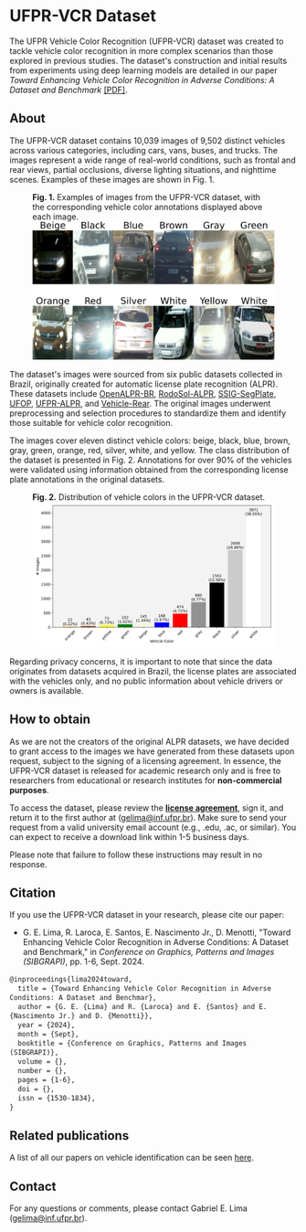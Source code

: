 # UFPR-VCR Dataset

The UFPR Vehicle Color Recognition (UFPR-VCR) dataset was created to tackle vehicle color recognition in more complex scenarios than those explored in previous studies. The dataset's construction and initial results from experiments using deep learning models are detailed in our paper *Toward Enhancing Vehicle Color Recognition in Adverse Conditions: A Dataset and Benchmark* [[PDF]]().

## About

The UFPR-VCR dataset contains 10,039 images of 9,502 distinct vehicles across various categories, including cars, vans, buses, and trucks. The images represent a wide range of real-world conditions, such as frontal and rear views, partial occlusions, diverse lighting situations, and nighttime scenes. Examples of these images are shown in Fig. 1.

<figure>
    <figcaption>
        <b>Fig. 1.</b> Examples of images from the UFPR-VCR dataset, with the corresponding vehicle color annotations displayed above each image.
    </figcaption>
    <img src=./imgs/ufpr_vc_samples.png alt="samples from UFPR-VCR dataset">
</figure>

The dataset's images were sourced from six public datasets collected in Brazil, originally created for automatic license plate recognition (ALPR). These datasets include [OpenALPR-BR](https://github.com/openalpr/benchmarks/tree/master/endtoend/br/), [RodoSol-ALPR](https://github.com/raysonlaroca/rodosol-alpr-dataset), [SSIG-SegPlate](https://doi.org/10.1117/1.JEI.25.5.053034), [UFOP](https://doi.org/10.1109/ICSMC.2011.6084108), [UFPR-ALPR](https://github.com/raysonlaroca/ufpr-alpr-dataset), and [Vehicle-Rear](https://github.com/icarofua/vehicle-rear). The original images underwent preprocessing and selection procedures to standardize them and identify those suitable for vehicle color recognition.

The images cover eleven distinct vehicle colors: beige, black, blue, brown, gray, green, orange, red, silver, white, and yellow. The class distribution of the dataset is presented in Fig. 2. Annotations for over 90% of the vehicles were validated using information obtained from the corresponding license plate annotations in the original datasets.

<figure>
    <figcaption>
        <b>Fig. 2.</b> Distribution of vehicle colors in the UFPR-VCR dataset.
    </figcaption>
    <img src=./imgs/class_dist.png alt="UFPR-VCR class distribution">
</figure>

Regarding privacy concerns, it is important to note that since the data originates from datasets acquired in Brazil, the license plates are associated with the vehicles only, and no public information about vehicle drivers or owners is available.

## How to obtain

As we are not the creators of the original ALPR datasets, we have decided to grant access to the images we have generated from these datasets upon request, subject to the signing of a licensing agreement. In essence, the UFPR-VCR dataset is released for academic research only and is free to researchers from educational or research institutes for **non-commercial purposes**.

To access the dataset, please review the [**license agreement**](./pdfs/license_agreement.pdf), sign it, and return it to the first author at ([gelima@inf.ufpr.br](mailto:gelima@inf.ufpr.br)). Make sure to send your request from a valid university email account (e.g., .edu, .ac, or similar). You can expect to receive a download link within 1-5 business days. 

Please note that failure to follow these instructions may result in no response.

## Citation

If you use the UFPR-VCR dataset in your research, please cite our paper:

* G. E. Lima, R. Laroca, E. Santos, E. Nascimento Jr., D. Menotti, "Toward Enhancing Vehicle Color Recognition in Adverse Conditions: A Dataset and Benchmark," in *Conference on Graphics, Patterns and Images (SIBGRAPI)*, pp. 1-6, Sept. 2024.

```
@inproceedings{lima2024toward,
  title = {Toward Enhancing Vehicle Color Recognition in Adverse Conditions: A Dataset and Benchmar},
  author = {G. E. {Lima} and R. {Laroca} and E. {Santos} and E. {Nascimento Jr.} and D. {Menotti}},
  year = {2024},
  month = {Sept},
  booktitle = {Conference on Graphics, Patterns and Images (SIBGRAPI)},
  volume = {},
  number = {},
  pages = {1-6},
  doi = {},
  issn = {1530-1834},
}
```

## Related publications

A list of all our papers on vehicle identification can be seen [here](https://scholar.google.com/scholar?hl=pt-BR&as_sdt=0%2C5&as_ylo=2018&q=allintitle%3A+plate+OR+license+OR+vehicle+author%3A%22David+Menotti%22&btnG=).

## Contact

For any questions or comments, please contact Gabriel E. Lima ([gelima@inf.ufpr.br](mailto:gelima@inf.ufpr.br)).
